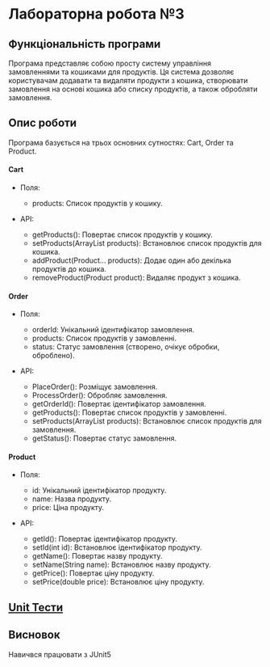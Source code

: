 # Лабораторна робота №3

## Функціональність програми

Програма представляє собою просту систему управління замовленнями та кошиками для продуктів. Ця система дозволяє користувачам додавати та видаляти продукти з кошика, створювати замовлення на основі кошика або списку продуктів, а також обробляти замовлення.

## Опис роботи

Програма базується на трьох основних сутностях: Cart, Order та Product.

#### Cart
- Поля:

  - products: Список продуктів у кошику.
- API:

  - getProducts(): Повертає список продуктів у кошику.
  - setProducts(ArrayList<Product> products): Встановлює список продуктів для кошика.
  - addProduct(Product... products): Додає один або декілька продуктів до кошика.
  - removeProduct(Product product): Видаляє продукт з кошика.
#### Order
- Поля:

  - orderId: Унікальний ідентифікатор замовлення.
  - products: Список продуктів у замовленні.
  - status: Статус замовлення (створено, очікує обробки, оброблено).
- API:

  - PlaceOrder(): Розміщує замовлення.
  - ProcessOrder(): Обробляє замовлення.
  - getOrderId(): Повертає ідентифікатор замовлення.
  - getProducts(): Повертає список продуктів у замовленні.
  - setProducts(ArrayList<Product> products): Встановлює список продуктів для замовлення.
  - getStatus(): Повертає статус замовлення.
#### Product
- Поля:

  - id: Унікальний ідентифікатор продукту.
  - name: Назва продукту.
  - price: Ціна продукту.
- API:

  - getId(): Повертає ідентифікатор продукту.
  - setId(int id): Встановлює ідентифікатор продукту.
  - getName(): Повертає назву продукту.
  - setName(String name): Встановлює назву продукту.
  - getPrice(): Повертає ціну продукту.
  - setPrice(double price): Встановлює ціну продукту.

## [Unit Тести](../../../../../test/java/org/university/lab3/README.md)

## Висновок
Навичвся працювати з JUnit5
